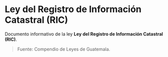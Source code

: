 # Ley del Registro de Información Catastral (RIC)

Documento informativo de la ley **Ley del Registro de Información Catastral (RIC)**.

> Fuente: Compendio de Leyes de Guatemala.